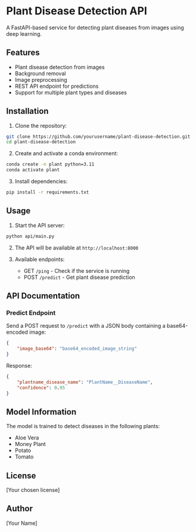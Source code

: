 # Plant Disease Detection API

A FastAPI-based service for detecting plant diseases from images using deep learning.

## Features

- Plant disease detection from images
- Background removal
- Image preprocessing
- REST API endpoint for predictions
- Support for multiple plant types and diseases

## Installation

1. Clone the repository:
```bash
git clone https://github.com/yourusername/plant-disease-detection.git
cd plant-disease-detection
```

2. Create and activate a conda environment:
```bash
conda create -n plant python=3.11
conda activate plant
```

3. Install dependencies:
```bash
pip install -r requirements.txt
```

## Usage

1. Start the API server:
```bash
python api/main.py
```

2. The API will be available at `http://localhost:8000`

3. Available endpoints:
   - GET `/ping` - Check if the service is running
   - POST `/predict` - Get plant disease prediction

## API Documentation

### Predict Endpoint

Send a POST request to `/predict` with a JSON body containing a base64-encoded image:

```json
{
    "image_base64": "base64_encoded_image_string"
}
```

Response:
```json
{
    "plantname_disease_name": "PlantName__DiseaseName",
    "confidence": 0.95
}
```

## Model Information

The model is trained to detect diseases in the following plants:
- Aloe Vera
- Money Plant
- Potato
- Tomato

## License

[Your chosen license]

## Author

[Your Name] 